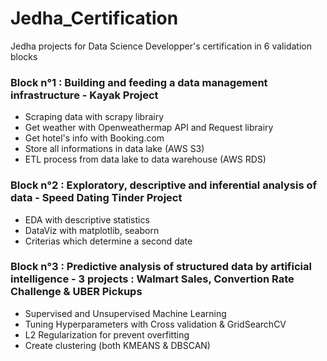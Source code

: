 # Jedha_Certification
Jedha projects for Data Science Developper's certification in 6 validation blocks

### Block n°1 : Building and feeding a data management infrastructure - Kayak Project
  * Scraping data with scrapy librairy
  * Get weather with Openweathermap API and Request librairy
  * Get hotel's info with Booking.com
  * Store all informations in data lake (AWS S3)
  * ETL process from data lake to data warehouse (AWS RDS)
  
### Block n°2 : Exploratory, descriptive and inferential analysis of data - Speed Dating Tinder Project
  * EDA with descriptive statistics
  * DataViz with matplotlib, seaborn 
  * Criterias which determine a second date
  
### Block n°3 : Predictive analysis of structured data by artificial intelligence - 3 projects : Walmart Sales, Convertion Rate Challenge & UBER Pickups
  * Supervised and Unsupervised Machine Learning
  * Tuning Hyperparameters with Cross validation & GridSearchCV
  * L2 Regularization for prevent overfitting
  * Create clustering (both KMEANS & DBSCAN) 

